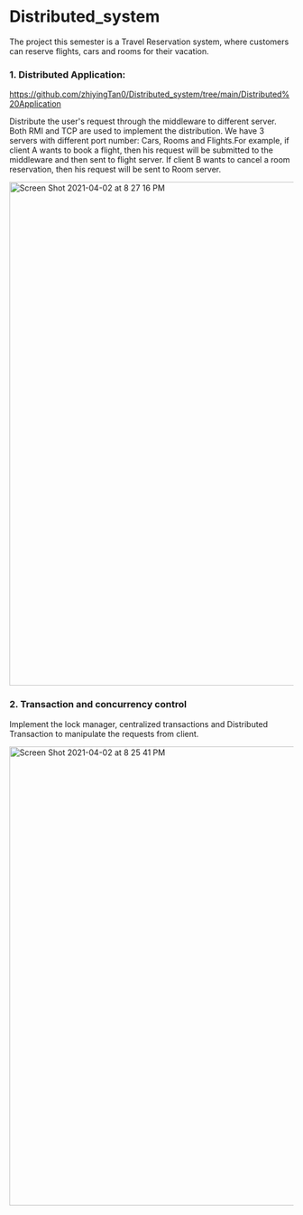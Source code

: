 # Distributed_system
The project this semester is a Travel Reservation system, where customers can reserve flights, cars and rooms for their vacation. 

### 1. Distributed Application: 
https://github.com/zhiyingTan0/Distributed_system/tree/main/Distributed%20Application

Distribute the user's request through the middleware to different server. Both RMI and TCP are used to implement the distribution. We have 3 servers with different port number: Cars, Rooms and Flights.For example, if client A wants to book a flight, then his request will be submitted to the middleware and then sent to flight server. If client B wants to cancel a room reservation, then his request will be sent to Room server.

<img width="892" alt="Screen Shot 2021-04-02 at 8 27 16 PM" src="https://user-images.githubusercontent.com/50588149/113463085-fb73be00-93f1-11eb-9186-76e602e1f18d.png">



### 2. Transaction and concurrency control

Implement the lock manager, centralized transactions and Distributed Transaction to manipulate the requests from client.

<img width="813" alt="Screen Shot 2021-04-02 at 8 25 41 PM" src="https://user-images.githubusercontent.com/50588149/113463010-b059ab00-93f1-11eb-916a-654df5093fd5.png">

